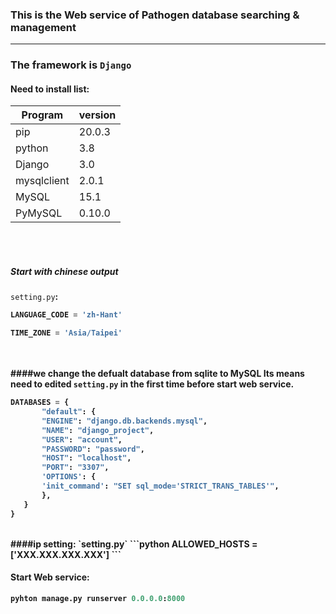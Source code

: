 ### This is the Web service of Pathogen database searching & management
---
### The framework is  `Django`
#### Need to install list:

Program | version
-|-
pip            | 20.0.3
python         | 3.8
Django         | 3.0
mysqlclient    | 2.0.1
MySQL          | 15.1
PyMySQL        | 0.10.0

<br><br>
##### Start with chinese output
`setting.py`<b>:
```python
LANGUAGE_CODE = 'zh-Hant'

TIME_ZONE = 'Asia/Taipei'
```

<br><br>
####we change the defualt database from sqlite to MySQL
Its means need to edited `setting.py` in the first time before start 
web service.
```python
DATABASES = {
       "default": {
       "ENGINE": "django.db.backends.mysql",
       "NAME": "django_project",
       "USER": "account",
       "PASSWORD": "password",
       "HOST": "localhost",
       "PORT": "3307",
       'OPTIONS': {
       'init_command': "SET sql_mode='STRICT_TRANS_TABLES'",
       },
   }    
}
```
<br>
####ip setting:
`setting.py`
```python
ALLOWED_HOSTS = ['XXX.XXX.XXX.XXX']
```

#### Start Web service:
```python
pyhton manage.py runserver 0.0.0.0:8000
```








